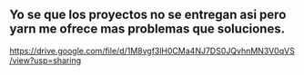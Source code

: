 ## Yo se que los proyectos no se entregan asi pero yarn me ofrece mas problemas que soluciones.

https://drive.google.com/file/d/1M8vgf3lH0CMa4NJ7DS0JQvhnMN3V0qVS/view?usp=sharing